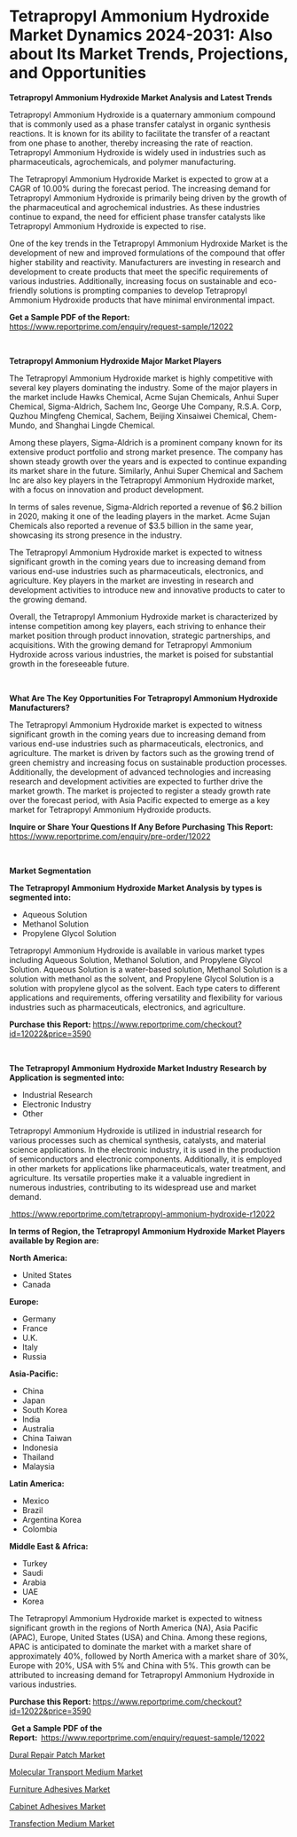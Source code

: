 <p><h1>Tetrapropyl Ammonium Hydroxide Market Dynamics 2024-2031: Also about Its Market Trends, Projections, and Opportunities</h1></p><p><strong>Tetrapropyl Ammonium Hydroxide Market Analysis and Latest Trends</strong></p>
<p><p>Tetrapropyl Ammonium Hydroxide is a quaternary ammonium compound that is commonly used as a phase transfer catalyst in organic synthesis reactions. It is known for its ability to facilitate the transfer of a reactant from one phase to another, thereby increasing the rate of reaction. Tetrapropyl Ammonium Hydroxide is widely used in industries such as pharmaceuticals, agrochemicals, and polymer manufacturing.</p><p>The Tetrapropyl Ammonium Hydroxide Market is expected to grow at a CAGR of 10.00% during the forecast period. The increasing demand for Tetrapropyl Ammonium Hydroxide is primarily being driven by the growth of the pharmaceutical and agrochemical industries. As these industries continue to expand, the need for efficient phase transfer catalysts like Tetrapropyl Ammonium Hydroxide is expected to rise.</p><p>One of the key trends in the Tetrapropyl Ammonium Hydroxide Market is the development of new and improved formulations of the compound that offer higher stability and reactivity. Manufacturers are investing in research and development to create products that meet the specific requirements of various industries. Additionally, increasing focus on sustainable and eco-friendly solutions is prompting companies to develop Tetrapropyl Ammonium Hydroxide products that have minimal environmental impact.</p></p>
<p><strong>Get a Sample PDF of the Report:&nbsp;</strong> <a href="https://www.reportprime.com/enquiry/request-sample/12022">https://www.reportprime.com/enquiry/request-sample/12022</a></p>
<p>&nbsp;</p>
<p><strong>Tetrapropyl Ammonium Hydroxide Major Market Players</strong></p>
<p><p>The Tetrapropyl Ammonium Hydroxide market is highly competitive with several key players dominating the industry. Some of the major players in the market include Hawks Chemical, Acme Sujan Chemicals, Anhui Super Chemical, Sigma-Aldrich, Sachem Inc, George Uhe Company, R.S.A. Corp, Quzhou Mingfeng Chemical, Sachem, Beijing Xinsaiwei Chemical, Chem-Mundo, and Shanghai Lingde Chemical.</p><p>Among these players, Sigma-Aldrich is a prominent company known for its extensive product portfolio and strong market presence. The company has shown steady growth over the years and is expected to continue expanding its market share in the future. Similarly, Anhui Super Chemical and Sachem Inc are also key players in the Tetrapropyl Ammonium Hydroxide market, with a focus on innovation and product development.</p><p>In terms of sales revenue, Sigma-Aldrich reported a revenue of $6.2 billion in 2020, making it one of the leading players in the market. Acme Sujan Chemicals also reported a revenue of $3.5 billion in the same year, showcasing its strong presence in the industry.</p><p>The Tetrapropyl Ammonium Hydroxide market is expected to witness significant growth in the coming years due to increasing demand from various end-use industries such as pharmaceuticals, electronics, and agriculture. Key players in the market are investing in research and development activities to introduce new and innovative products to cater to the growing demand.</p><p>Overall, the Tetrapropyl Ammonium Hydroxide market is characterized by intense competition among key players, each striving to enhance their market position through product innovation, strategic partnerships, and acquisitions. With the growing demand for Tetrapropyl Ammonium Hydroxide across various industries, the market is poised for substantial growth in the foreseeable future.</p></p>
<p>&nbsp;</p>
<p><strong>What Are The Key Opportunities For Tetrapropyl Ammonium Hydroxide Manufacturers?</strong></p>
<p><p>The Tetrapropyl Ammonium Hydroxide market is expected to witness significant growth in the coming years due to increasing demand from various end-use industries such as pharmaceuticals, electronics, and agriculture. The market is driven by factors such as the growing trend of green chemistry and increasing focus on sustainable production processes. Additionally, the development of advanced technologies and increasing research and development activities are expected to further drive the market growth. The market is projected to register a steady growth rate over the forecast period, with Asia Pacific expected to emerge as a key market for Tetrapropyl Ammonium Hydroxide products.</p></p>
<p><strong>Inquire or Share Your Questions If Any Before Purchasing This Report:</strong> <a href="https://www.reportprime.com/enquiry/pre-order/12022">https://www.reportprime.com/enquiry/pre-order/12022</a></p>
<p>&nbsp;</p>
<p><strong>Market Segmentation</strong></p>
<p><strong>The Tetrapropyl Ammonium Hydroxide Market Analysis by types is segmented into:</strong></p>
<p><ul><li>Aqueous Solution</li><li>Methanol Solution</li><li>Propylene Glycol Solution</li></ul></p>
<p><p>Tetrapropyl Ammonium Hydroxide is available in various market types including Aqueous Solution, Methanol Solution, and Propylene Glycol Solution. Aqueous Solution is a water-based solution, Methanol Solution is a solution with methanol as the solvent, and Propylene Glycol Solution is a solution with propylene glycol as the solvent. Each type caters to different applications and requirements, offering versatility and flexibility for various industries such as pharmaceuticals, electronics, and agriculture.</p></p>
<p><strong>Purchase this Report:&nbsp;</strong><a href="https://www.reportprime.com/checkout?id=12022&price=3590">https://www.reportprime.com/checkout?id=12022&price=3590</a></p>
<p>&nbsp;</p>
<p><strong>The Tetrapropyl Ammonium Hydroxide Market Industry Research by Application is segmented into:</strong></p>
<p><ul><li>Industrial Research</li><li>Electronic Industry</li><li>Other</li></ul></p>
<p><p>Tetrapropyl Ammonium Hydroxide is utilized in industrial research for various processes such as chemical synthesis, catalysts, and material science applications. In the electronic industry, it is used in the production of semiconductors and electronic components. Additionally, it is employed in other markets for applications like pharmaceuticals, water treatment, and agriculture. Its versatile properties make it a valuable ingredient in numerous industries, contributing to its widespread use and market demand.</p></p>
<p><a href="https://www.reportprime.com/tetrapropyl-ammonium-hydroxide-r12022">&nbsp;https://www.reportprime.com/tetrapropyl-ammonium-hydroxide-r12022</a></p>
<p><strong>In terms of Region, the Tetrapropyl Ammonium Hydroxide Market Players available by Region are:</strong></p>
<p>
    <p> <strong> North America: </strong>
        <ul>
            <li>United States</li>
            <li>Canada</li>
        </ul>
        </p> 
    <p> <strong> Europe: </strong>
        <ul>
            <li>Germany</li>
            <li>France</li>
            <li>U.K.</li>
            <li>Italy</li>
            <li>Russia</li>
        </ul>
        </p> 
    <p> <strong> Asia-Pacific: </strong>
        <ul>
            <li>China</li>
            <li>Japan</li>
            <li>South Korea</li>
            <li>India</li>
            <li>Australia</li>
            <li>China Taiwan</li>
            <li>Indonesia</li>
            <li>Thailand</li>
            <li>Malaysia</li>
        </ul>
        </p> 
    <p> <strong> Latin America: </strong>
        <ul>
            <li>Mexico</li>
            <li>Brazil</li>
            <li>Argentina Korea</li>
            <li>Colombia</li>
        </ul>
        </p> 
    <p> <strong> Middle East & Africa: </strong>
        <ul>
            <li>Turkey</li>
            <li>Saudi</li>
            <li>Arabia</li>
            <li>UAE</li>
            <li>Korea</li>
        </ul>
    </p>
    </p>
<p><p>The Tetrapropyl Ammonium Hydroxide market is expected to witness significant growth in the regions of North America (NA), Asia Pacific (APAC), Europe, United States (USA) and China. Among these regions, APAC is anticipated to dominate the market with a market share of approximately 40%, followed by North America with a market share of 30%, Europe with 20%, USA with 5% and China with 5%. This growth can be attributed to increasing demand for Tetrapropyl Ammonium Hydroxide in various industries.</p></p>
<p><strong>Purchase this Report: </strong><a href="https://www.reportprime.com/checkout?id=12022&price=3590">https://www.reportprime.com/checkout?id=12022&price=3590</a></p>
<p>&nbsp;<strong>Get a Sample PDF of the Report:&nbsp;&nbsp;</strong><a href="https://www.reportprime.com/enquiry/request-sample/12022">https://www.reportprime.com/enquiry/request-sample/12022</a></p>
<p><strong></strong></p>
<p><p><a href="https://medium.com/@hesterorn/global-dural-repair-patch-market-share-and-growth-opportunities-and-market-size-growing-with-a-cagr-b3c156f86845">Dural Repair Patch Market</a></p><p><a href="https://medium.com/@rosslarkin1962/comprehensive-analysis-of-the-global-molecular-transport-medium-market-growth-trends-market-cc0d28fe515b">Molecular Transport Medium Market</a></p><p><a href="https://github.com/sydneyHaley871/Market-Research-Report-List-1/blob/main/furniture-adhesives-market.md">Furniture Adhesives Market</a></p><p><a href="https://github.com/seamusocallaghan/Market-Research-Report-List-1/blob/main/cabinet-adhesives-market.md">Cabinet Adhesives Market</a></p><p><a href="https://medium.com/@dhjdj3783/global-transfection-medium-market-focus-on-application-end-use-industry-type-equipment-and-c57840781b20">Transfection Medium Market</a></p></p>